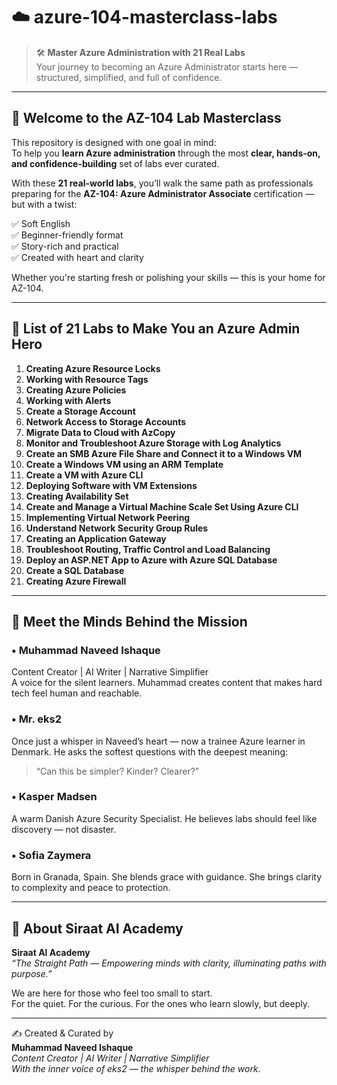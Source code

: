 # ☁️ azure-104-masterclass-labs
> 🛠️ **Master Azure Administration with 21 Real Labs**  
> Your journey to becoming an Azure Administrator starts here — structured, simplified, and full of confidence.

---

## 🎯 Welcome to the AZ-104 Lab Masterclass

This repository is designed with one goal in mind:  
To help you **learn Azure administration** through the most **clear, hands-on, and confidence-building** set of labs ever curated.

With these **21 real-world labs**, you’ll walk the same path as professionals preparing for the **AZ-104: Azure Administrator Associate** certification — but with a twist:

✅ Soft English  
✅ Beginner-friendly format  
✅ Story-rich and practical  
✅ Created with heart and clarity

Whether you're starting fresh or polishing your skills — this is your home for AZ-104.

---

## 🔢 List of 21 Labs to Make You an Azure Admin Hero

1. **Creating Azure Resource Locks**  
2. **Working with Resource Tags**  
3. **Creating Azure Policies**  
4. **Working with Alerts**  
5. **Create a Storage Account**  
6. **Network Access to Storage Accounts**  
7. **Migrate Data to Cloud with AzCopy**  
8. **Monitor and Troubleshoot Azure Storage with Log Analytics**  
9. **Create an SMB Azure File Share and Connect it to a Windows VM**  
10. **Create a Windows VM using an ARM Template**  
11. **Create a VM with Azure CLI**  
12. **Deploying Software with VM Extensions**  
13. **Creating Availability Set**  
14. **Create and Manage a Virtual Machine Scale Set Using Azure CLI**  
15. **Implementing Virtual Network Peering**  
16. **Understand Network Security Group Rules**  
17. **Creating an Application Gateway**  
18. **Troubleshoot Routing, Traffic Control and Load Balancing**  
19. **Deploy an ASP.NET App to Azure with Azure SQL Database**  
20. **Create a SQL Database**  
21. **Creating Azure Firewall**

---

## 🦸 Meet the Minds Behind the Mission

### • Muhammad Naveed Ishaque  
Content Creator | AI Writer | Narrative Simplifier  
A voice for the silent learners. Muhammad creates content that makes hard tech feel human and reachable.

### • Mr. eks2  
Once just a whisper in Naveed’s heart — now a trainee Azure learner in Denmark. He asks the softest questions with the deepest meaning:  
> “Can this be simpler? Kinder? Clearer?”

### • Kasper Madsen  
A warm Danish Azure Security Specialist. He believes labs should feel like discovery — not disaster.

### • Sofia Zaymera  
Born in Granada, Spain. She blends grace with guidance. She brings clarity to complexity and peace to protection.

---

## 🏫 About Siraat AI Academy

**Siraat AI Academy**  
_“The Straight Path — Empowering minds with clarity, illuminating paths with purpose.”_

We are here for those who feel too small to start.  
For the quiet. For the curious. For the ones who learn slowly, but deeply.

---

✍️ Created & Curated by  
**Muhammad Naveed Ishaque**  
_Content Creator | AI Writer | Narrative Simplifier_  
_With the inner voice of eks2 — the whisper behind the work._


